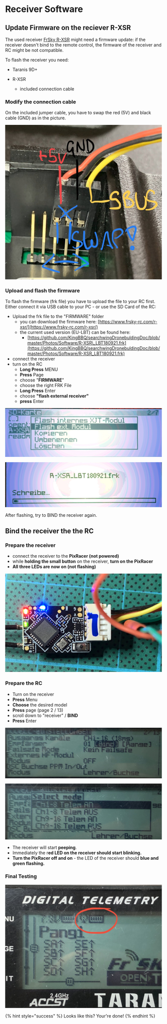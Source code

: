 # Receiver Software

## Update Firmware on the reciever R-XSR

The used receiver [FrSky R-XSR](../../parts/list-of-parts-and-where-to-buy.md#receiver) might need a firmware update: if the receiver doesn't bind to the remote control, the firmware of the receiver and RC might be not compatible.

To flash the receiver you need:

* Taranis 9D+
* R-XSR

  * included connection cable

 

### Modify the connection cable 

On the included jumper cable, you have to swap the red \(5V\) and black cable \(GND\) as in the picture.

![](../../.gitbook/assets/frsky-r-xrs-flash-firmware-cable.jpg)

### Upload and flash the firmware

To flash the firmware \(frk file\) you have to upload the file to your RC first. Either connect it via USB cable to your PC - or use the SD Card of the RC:

* Upload the frk file to the "FIRMWARE" folder 
  * you can download the firmware here: [https://www.frsky-rc.com/r-xsr/](https://www.frsky-rc.com/r-xsr/)
  * the current used version \(EU-LBT\) can be found here:
    * [https://github.com/KingBBQ/searchwingDronebuldingDoc/blob/master/Photos/Software/R-XSR\_LBT180921.frk](https://github.com/KingBBQ/searchwingDronebuldingDoc/blob/master/Photos/Software/R-XSR_LBT180921.frk)
* connect the receiver
* turn on the RC
  * **Long Press** MENU
  * **Press** Page
  * choose "**FIRMWARE**"
  * choose the right FRK File
  * **Long Press** Enter
  * choose **"flash external receiver"**
  * **press** Enter

![](../../.gitbook/assets/frsky-r-xrs-flash-firmware-2.jpg)

![](../../.gitbook/assets/frsky-r-xrs-flash-firmware-1.jpg)

After flashing, try to BIND the receiver again.

## Bind the receiver the the RC

### Prepare the receiver

* connect the receiver to the **PixRacer \(not powered\)**
* while **holding the small button** on the receiver, **turn on the PixRacer**
* **All three LEDs are now on \(not flashing\)**

![](../../.gitbook/assets/frsky-r-xrs-binding.jpg)

### Prepare the RC

* Turn on the receiver
* **Press** Menu
* **Choose** the desired model
* **Press** page \(page 2 / 13\)
* scroll down to "receiver" / **BIND**
* **Press** Enter

![Scroll down to &quot;Reciever&quot; - choose BIND](../../.gitbook/assets/frsky-r-xrs-binding-receiver.jpg)

![](../../.gitbook/assets/frsky-r-xrs-binding-receiver-2.jpg)

* The receiver will start **peeping**. 
* Immediately the r**ed LED on the receiver should start blinking.**
* **Turn the PixRacer off and on** - the LED of the receiver should **blue and green flashing.**

### Final Testing

![](../../.gitbook/assets/frsky-r-xrs-binding-test.jpg)

{% hint style="success" %}
Looks like this? Your're done!
{% endhint %}

